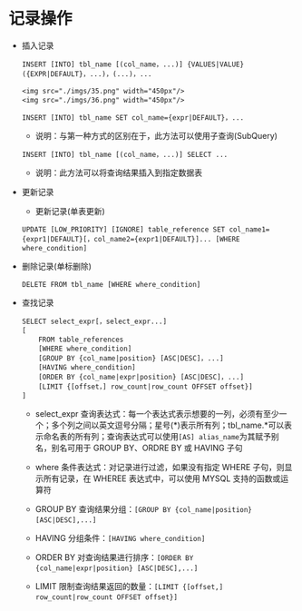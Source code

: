# 记录操作

- 插入记录

  ```mysql
  INSERT [INTO] tbl_name [(col_name，...)] {VALUES|VALUE} ({EXPR|DEFAULT}，...)，(...)，...
  ```

      <img src="./imgs/35.png" width="450px"/>
      <img src="./imgs/36.png" width="450px"/>

  ```mysql
  INSERT [INTO] tbl_name SET col_name={expr|DEFAULT}，...
  ```

  - 说明：与第一种方式的区别在于，此方法可以使用子查询(SubQuery)

  ```mysql
  INSERT [INTO] tbl_name [(col_name，...)] SELECT ...
  ```

  - 说明：此方法可以将查询结果插入到指定数据表

* 更新记录

  - 更新记录(单表更新)

  ```mysql
  UPDATE [LOW_PRIORITY] [IGNORE] table_reference SET col_name1={expr1|DEFAULT}[，col_name2={expr1|DEFAULT}]... [WHERE where_condition]
  ```

* 删除记录(单标删除)

  ```mysql
  DELETE FROM tbl_name [WHERE where_condition]
  ```

* 查找记录

  ```mysql
  SELECT select_expr[，select_expr...]
  [
      FROM table_references
      [WHERE where_condition]
      [GROUP BY {col_name|position} [ASC|DESC]，...]
      [HAVING where_condition]
      [ORDER BY {col_name|expr|position} [ASC|DESC]，...]
      [LIMIT {[offset，] row_count|row_count OFFSET offset}]
  ]
  ```

  - select_expr 查询表达式：每一个表达式表示想要的一列，必须有至少一个；多个列之间以英文逗号分隔；星号(\*)表示所有列；tbl_name.\*可以表示命名表的所有列；查询表达式可以使用`[AS] alias_name`为其赋予别名，别名可用于 GROUP BY、ORDRE BY 或 HAVING 子句

  - where 条件表达式：对记录进行过滤，如果没有指定 WHERE 子句，则显示所有记录，在 WHEREE 表达式中，可以使用 MYSQL 支持的函数或运算符

  * GROUP BY 查询结果分组：`[GROUP BY {col_name|position} [ASC|DESC],...]`

  * HAVING 分组条件：`[HAVING where_condition]`

  * ORDER BY 对查询结果进行排序：`[ORDER BY {col_name|expr|position} [ASC|DESC],...]`

  * LIMIT 限制查询结果返回的数量：`[LIMIT {[offset,] row_count|row_count OFFSET offset}]`
